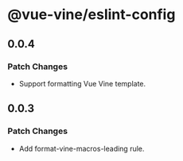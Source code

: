 # @vue-vine/eslint-config

## 0.0.4

### Patch Changes

- Support formatting Vue Vine template.

## 0.0.3

### Patch Changes

- Add format-vine-macros-leading rule.
